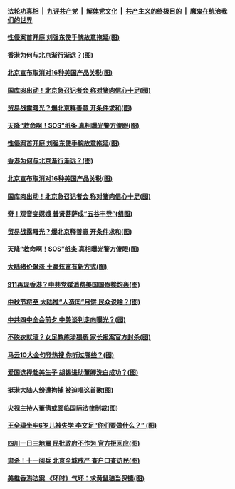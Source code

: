 ####  [法轮功真相](../../../../basic/blob/master/README.md?t=09120539) &nbsp;|&nbsp; [九评共产党](../../../../9ping.md/blob/master/README.md?t=09120539) &nbsp;|&nbsp; [解体党文化](../../../../jtdwh.md/blob/master/README.md?t=09120539)  &nbsp;|&nbsp; [共产主义的终极目的](../../../../gczydzjmd.md/blob/master/README.md?t=09120539) &nbsp;|&nbsp; [魔鬼在统治我们的世界](../../../../mgztzwmdsj.md/blob/master/README.md?t=09120539) 

#### [性侵案首开庭 刘强东使手腕故意拖延(图)](../pages/p1/907057.md?t=09120539) 

#### [香港为何与北京渐行渐远？(图)](../pages/p1/907028.md?t=09120539) 

#### [北京宣布取消对16种美国产品关税(图)](../pages/p1/907031.md?t=09120539) 

#### [国库肉出动！北京急召记者会 称对猪肉信心十足(图)](../pages/p1/907009.md?t=09120539) 

#### [贸易战露曙光？爆北京释善意 开条件求和(图)](../pages/p1/906994.md?t=09120539) 

#### [天降“救命啊！SOS”纸条 真相曝光警方傻眼(图)](../pages/p1/906992.md?t=09120539) 

#### [性侵案首开庭 刘强东使手腕故意拖延(图)](../pages/p1/907057.md?t=09120539) 

#### [香港为何与北京渐行渐远？(图)](../pages/p1/907028.md?t=09120539) 

#### [北京宣布取消对16种美国产品关税(图)](../pages/p1/907031.md?t=09120539) 

#### [国库肉出动！北京急召记者会 称对猪肉信心十足(图)](../pages/p1/907009.md?t=09120539) 

#### [奇！观音变嫦娥 普贤菩萨成“五谷丰登”(组图)](../pages/p1/906949.md?t=09120539) 

#### [贸易战露曙光？爆北京释善意 开条件求和(图)](../pages/p1/906994.md?t=09120539) 

#### [天降“救命啊！SOS”纸条 真相曝光警方傻眼(图)](../pages/p1/906992.md?t=09120539) 

#### [大陆猪价飙涨 土豪炫富有新方式(图)](../pages/p1/906978.md?t=09120539) 

#### [911再现香港？中共党媒消费美国国殇挨炮轰(图)](../pages/p1/906916.md?t=09120539) 

#### [中秋节将至 大陆推“人造肉”月饼 民众说啥？(图)](../pages/p1/906930.md?t=09120539) 

#### [中共四中全会前夕 中美谈判走向曝光？(图)](../pages/p1/906888.md?t=09120539) 

#### [不脱衣就滚？女足教练涉猥亵 家长报案官方封杀(图)](../pages/p1/906901.md?t=09120539) 

#### [马云10大金句登热搜 你听过哪些？(图)](../pages/p1/906895.md?t=09120539) 

#### [爱国选择赴美生子 胡锡进助董卿洗白成功？(图)](../pages/p1/906814.md?t=09120539) 

#### [挺港大陆人纷遭拘捕 被迫唱这首歌(图)](../pages/p1/906845.md?t=09120539) 

#### [央视主持人董倩或面临国际法律制裁(图)](../pages/p1/906826.md?t=09120539) 

#### [王全璋坐牢6岁儿被失学 李文足“你们要做什么？” (图)](../pages/p1/906726.md?t=09120539) 

#### [四川一日三地震 民批政府不作为 官方拒回应(图)](../pages/p1/906803.md?t=09120539) 

#### [肃杀！十一阅兵 北京全城戒严 查户口查访民(图)](../pages/p1/906795.md?t=09120539) 

#### [美推香港法案 《环时》气坏：求黄鼠狼当保镳(图)](../pages/p1/906753.md?t=09120539) 

